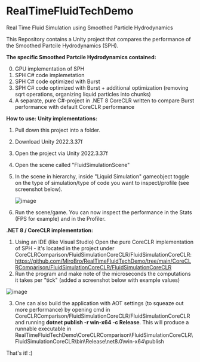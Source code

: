 # RealTimeFluidTechDemo
Real Time Fluid Simulation using Smoothed Particle Hydrodynamics

This Repository contains a Unity project that compares the performance of the Smoothed Partcile Hydrodynamics (SPH).

**The specific Smoothed Partcile Hydrodynamics contained:**

0. GPU implementation of SPH
1. SPH C# code implemetation
2. SPH C# code optimized  with Burst 
3. SPH C# code optimized with Burst + additional optimization (removing sqrt operations, organizing liquid particles into chunks)
4. A separate, pure C#-project in .NET 8 CoreCLR written to compare Burst performance with default CoreCLR performance

**How to use:**
**Unity implementations:**
1. Pull down this project into a folder.
2. Download Unity 2022.3.37f
3. Open the project via Unity 2022.3.37f
4. Open the scene called "FluidSimulationScene"
5. In the scene in hierarchy, inside "Liquid Simulation" gameobject toggle on the type of simulation/type of code you want to inspect/profile (see screenshot below).
   
   ![image](https://github.com/user-attachments/assets/e92694b0-7875-4418-b386-6da8008b795e)
   
7. Run the scene/game. You can now inspect the performance in the Stats (FPS for example) and in the Profiler.

**.NET 8 / CoreCLR implementation:**
1. Using an IDE (like Visual Studio) Open the pure CoreCLR implementation of SPH - it's located in the project under CoreCLRComparison/FluidSimulationCoreCLR/FluidSimulationCoreCLR: https://github.com/MiroBro/RealTimeFluidTechDemo/tree/main/CoreCLRComparison/FluidSimulationCoreCLR/FluidSimulationCoreCLR
2. Run the program and make note of the microseconds the computations it takes per "tick" (added a screenshot below with example values)

![image](https://github.com/user-attachments/assets/a3da9952-b324-4732-b1df-020fcfed2dda)


3. One can also build the application with AOT settings (to squeaze out more performance) by opening cmd in CoreCLRComparison/FluidSimulationCoreCLR/FluidSimulationCoreCLR and running **dotnet publish -r win-x64 -c Release**. This will produce a runnable executable in RealTimeFluidTechDemo\CoreCLRComparison\FluidSimulationCoreCLR\FluidSimulationCoreCLR\bin\Release\net8.0\win-x64\publish

That's it! :)
